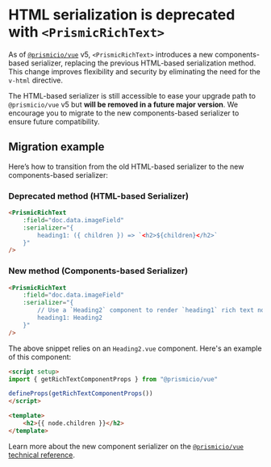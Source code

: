 # HTML serialization is deprecated with `<PrismicRichText>`

As of [`@prismicio/vue`][prismic-vue] v5, `<PrismicRichText>` introduces a new components-based serializer, replacing the previous HTML-based serialization method. This change improves flexibility and security by eliminating the need for the `v-html` directive.

The HTML-based serializer is still accessible to ease your upgrade path to `@prismicio/vue` v5 but **will be removed in a future major version**. We encourage you to migrate to the new components-based serializer to ensure future compatibility.

## Migration example

Here’s how to transition from the old HTML-based serializer to the new components-based serializer:

### Deprecated method (HTML-based Serializer)

```html
<PrismicRichText
	:field="doc.data.imageField"
	:serializer="{
		heading1: ({ children }) => `<h2>${children}</h2>`
	}"
/>
```

### New method (Components-based Serializer)

```html
<PrismicRichText
	:field="doc.data.imageField"
	:serializer="{
		// Use a `Heading2` component to render `heading1` rich text nodes
		heading1: Heading2
	}"
/>
```

The above snippet relies on an `Heading2.vue` component. Here's an example of this component:

```html
<script setup>
import { getRichTextComponentProps } from "@prismicio/vue"

defineProps(getRichTextComponentProps())
</script>

<template>
	<h2>{{ node.children }}</h2>
</template>
```

Learn more about the new component serializer on the [`@prismicio/vue` technical reference][prismic-vue-rich-text].

[prismic-vue]: https://prismic.io/docs/technical-reference/prismicio-vue
[prismic-vue-rich-text]: https://prismic.io/docs/technical-reference/prismicio-vue#prismicrichtext
